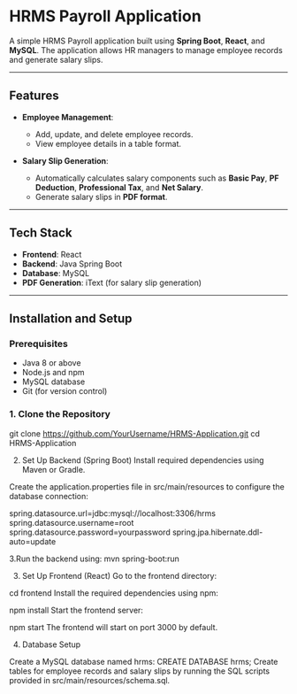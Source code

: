 # HRMS Payroll Application

A simple HRMS Payroll application built using **Spring Boot**, **React**, and **MySQL**. The application allows HR managers to manage employee records and generate salary slips.

---

## Features

- **Employee Management**:
  - Add, update, and delete employee records.
  - View employee details in a table format.
  
- **Salary Slip Generation**:
  - Automatically calculates salary components such as **Basic Pay**, **PF Deduction**, **Professional Tax**, and **Net Salary**.
  - Generate salary slips in **PDF format**.

---

## Tech Stack

- **Frontend**: React
- **Backend**: Java Spring Boot
- **Database**: MySQL
- **PDF Generation**: iText (for salary slip generation)

---

## Installation and Setup

### Prerequisites

- Java 8 or above
- Node.js and npm
- MySQL database
- Git (for version control)

### 1. Clone the Repository

git clone https://github.com/YourUsername/HRMS-Application.git
cd HRMS-Application

2. Set Up Backend (Spring Boot)
Install required dependencies using Maven or Gradle.

Create the application.properties file in src/main/resources to configure the database connection:

spring.datasource.url=jdbc:mysql://localhost:3306/hrms
spring.datasource.username=root
spring.datasource.password=yourpassword
spring.jpa.hibernate.ddl-auto=update


3.Run the backend using:
mvn spring-boot:run

3. Set Up Frontend (React)
Go to the frontend directory:

cd frontend
Install the required dependencies using npm:

npm install
Start the frontend server:

npm start
The frontend will start on port 3000 by default.

4. Database Setup

Create a MySQL database named hrms:
CREATE DATABASE hrms;
Create tables for employee records and salary slips by running the SQL scripts provided in src/main/resources/schema.sql.
